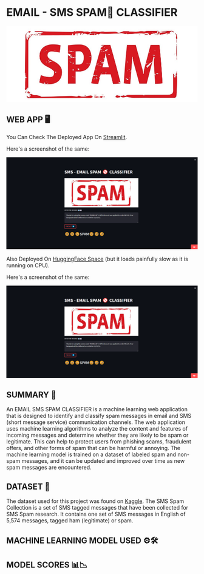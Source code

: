 # EMAIL - SMS SPAM🚫 CLASSIFIER
![Display Image](https://github.com/amanastro7/email-sms-spam-classifier/blob/main/spam.jpg)



## WEB APP 🖥️
You Can Check The Deployed App On [Streamlit](https://amanastro7-email-sms-spam-classifier-sms-email-p7jnwf.streamlit.app/).

Here's a screenshot of the same:

![STREAMLIT SCREENSHOT](https://github.com/amanastro7/email-sms-spam-classifier/blob/main/images/image.png)

Also Deployed On [HuggingFace Space](https://huggingface.co/spaces/amanastro07/sms-email-spam-clsfr)
(but it loads painfully slow as it is running on CPU).

Here's a screenshot of the same:

![HUGGING FACE SPACE SCREENSHOT](https://github.com/amanastro7/email-sms-spam-classifier/blob/main/images/image.png)



## SUMMARY 📝
An EMAIL SMS SPAM CLASSIFIER is a machine learning web application that is designed to identify and classify spam messages in email and SMS (short message service) communication channels. The web application uses machine learning algorithms to analyze the content and features of incoming messages and determine whether they are likely to be spam or legitimate. This can help to protect users from phishing scams, fraudulent offers, and other forms of spam that can be harmful or annoying. The machine learning model is trained on a dataset of labeled spam and non-spam messages, and it can be updated and improved over time as new spam messages are encountered.



## DATASET 📁
The dataset used for this project was found on [Kaggle](https://www.kaggle.com/datasets/uciml/sms-spam-collection-dataset). The SMS Spam Collection is a set of SMS tagged messages that have been collected for SMS Spam research. It contains one set of SMS messages in English of 5,574 messages, tagged ham (legitimate) or spam.



## MACHINE LEARNING MODEL USED ⚙️🛠️



## MODEL SCORES 📊📉


